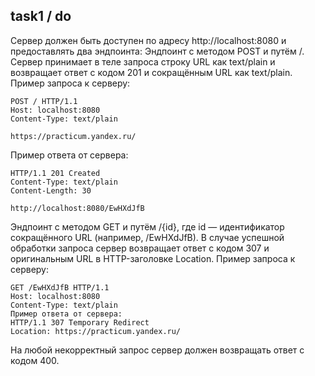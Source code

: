 ## task1 / do
Сервер должен быть доступен по адресу http://localhost:8080 и предоставлять два эндпоинта:
Эндпоинт с методом POST и путём /. Сервер принимает в теле запроса строку URL как text/plain и возвращает ответ с кодом 201 и сокращённым URL как text/plain.
Пример запроса к серверу:
```
POST / HTTP/1.1
Host: localhost:8080
Content-Type: text/plain

https://practicum.yandex.ru/
```

Пример ответа от сервера:
```
HTTP/1.1 201 Created
Content-Type: text/plain
Content-Length: 30

http://localhost:8080/EwHXdJfB
```
Эндпоинт с методом GET и путём /{id}, где id — идентификатор сокращённого URL (например, /EwHXdJfB). В случае успешной обработки запроса сервер возвращает ответ с кодом 307 и оригинальным URL в HTTP-заголовке Location.
Пример запроса к серверу:
```
GET /EwHXdJfB HTTP/1.1
Host: localhost:8080
Content-Type: text/plain
Пример ответа от сервера:
HTTP/1.1 307 Temporary Redirect
Location: https://practicum.yandex.ru/
```
На любой некорректный запрос сервер должен возвращать ответ с кодом 400.